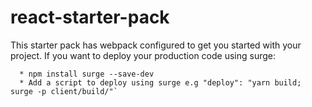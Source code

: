 # react-starter-pack

This starter pack has webpack configured to get you started with your project.
If you want to deploy your production code using surge:

      * npm install surge --save-dev
      * Add a script to deploy using surge e.g "deploy": "yarn build; surge -p client/build/"`
